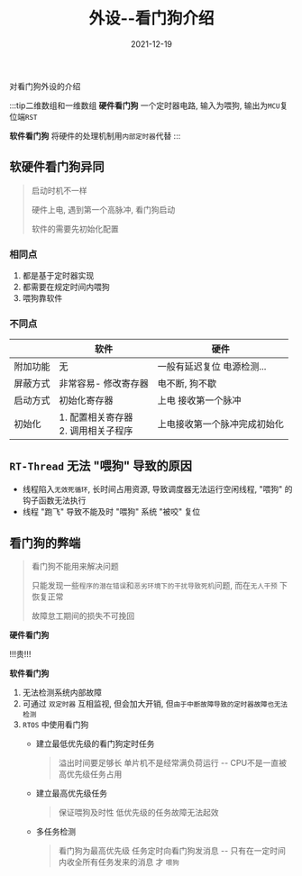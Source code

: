 ﻿---
id: equipment-1_1
title: 外设--看门狗介绍
date: 2021-12-19
authors: 鲸语
tags: [单片机, 外设, 看门狗]
---
对看门狗外设的介绍

:::tip二维数组和一维数组
**硬件看门狗**
一个定时器电路, 输入为喂狗, 输出为`MCU`复位端`RST`

**软件看门狗**
将硬件的处理机制用`内部定时器`代替
:::

## 软硬件看门狗异同

   >   启动时机不一样
   >
   >   硬件上电, 遇到第一个高脉冲, 看门狗启动
   >
   >   软件的需要先初始化配置


### 相同点

   1.   都是基于定时器实现
   2.   都需要在规定时间内喂狗
   3.   喂狗靠软件

### 不同点

   |          | 软件                                     | 硬件                         |
   | -------- | ---------------------------------------- | ---------------------------- |
   | 附加功能 | 无                                       | 一般有延迟复位 电源检测...   |
   | 屏蔽方式 | 非常容易- 修改寄存器                     | 电不断, 狗不歇               |
   | 启动方式 | 初始化寄存器                             | 上电 接收第一个脉冲          |
   | 初始化   | 1. 配置相关寄存器<br />2. 调用相关子程序 | 上电接收第一个脉冲完成初始化 |

## `RT-Thread` 无法 "喂狗" 导致的原因
- 线程陷入`无效死循环`, 长时间占用资源, 导致调度器无法运行空闲线程, "喂狗" 的钩子函数无法执行
- 线程 "跑飞"  导致不能及时 "喂狗" 系统 "被咬" 复位

## 看门狗的弊端

   >   看门狗不能用来解决问题
   >
   >   只能发现一些`程序的潜在错误`和`恶劣环境下的干扰导致死机`问题, 而在`无人干预` 下恢复正常
   >
   >   故障怠工期间的损失不可挽回

  **硬件看门狗**

  !!!贵!!!

  **软件看门狗**

  1.   无法检测系统内部故障
  2.   可通过 `双定时器` 互相监视, 但会加大开销, 但`由于中断故障导致的定时器故障也无法检测`
  3.   `RTOS` 中使用看门狗
		-   建立最低优先级的看门狗定时任务
		
			> 溢出时间要足够长 
			> 单片机不是经常满负荷运行 -- CPU不是一直被高优先级任务占用
		
		-   建立最高优先级任务
		
			> 保证喂狗及时性 
			> 低优先级的任务故障无法起效
		
		-   多任务检测
		
			> 看门狗为最高优先级 
			> 任务定时向看门狗发消息 -- 只有在一定时间内收全所有任务发来的消息 才 `喂狗`


